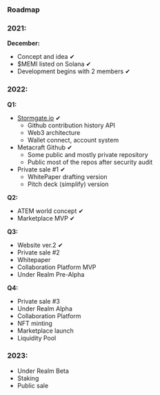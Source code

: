 ### Roadmap 
### **2021:**

**December:** 

- Concept and idea ✔
- $MEMI listed on Solana ✔
- Development begins with 2 members ✔

### **2022:**

**Q1:**

- [Stormgate.io](http://Stormgate.io) ✔
    - Github contribution history API
    - Web3 architecture
    - Wallet connect, account system
- Metacraft Github ✔
    - Some public and mostly private repository
    - Public most of the repos after security audit
- Private sale #1 ✔
    - WhitePaper drafting version
    - Pitch deck (simplify) version

**Q2:**

- ATEM world concept ✔
- Marketplace MVP ✔

**Q3:**

- Website ver.2 ✔
- Private sale #2
- Whitepaper
- Collaboration Platform MVP
- Under Realm Pre-Alpha

**Q4:**

- Private sale #3
- Under Realm Alpha
- Collaboration Platform
- NFT minting
- Marketplace launch
- Liquidity Pool

### **2023:**

- Under Realm Beta
- Staking
- Public sale
